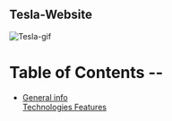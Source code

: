 <h2> Tesla-Website </h2>

![Tesla-gif](https://user-images.githubusercontent.com/48563313/215079414-11d66519-c7c1-4600-b8ca-c9ed813569f4.gif)

<h1> Table of Contents -- </h1>
<ul>
 <li> 
<a href = "#"> General info </a>  </li>
 <a href = "#"> Technologies </a>  </li>
<a href = "#"> Features </a>  </li>
</ul>

